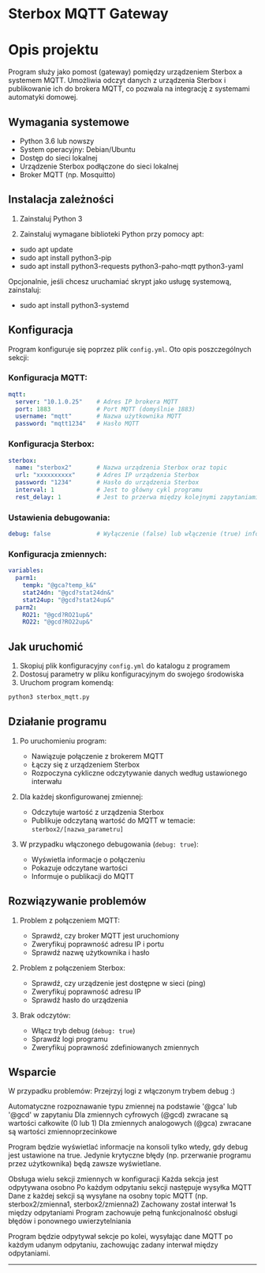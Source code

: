 # Sterbox MQTT Gateway
# Opis projektu

Program służy jako pomost (gateway) pomiędzy urządzeniem Sterbox a systemem MQTT. Umożliwia odczyt danych z urządzenia Sterbox i publikowanie ich do brokera MQTT, co pozwala na integrację z systemami automatyki domowej.

## Wymagania systemowe

- Python 3.6 lub nowszy
- System operacyjny: Debian/Ubuntu
- Dostęp do sieci lokalnej
- Urządzenie Sterbox podłączone do sieci lokalnej
- Broker MQTT (np. Mosquitto)

## Instalacja zależności

1. Zainstaluj Python 3

2. Zainstaluj wymagane biblioteki Python przy pomocy apt:

- sudo apt update
- sudo apt install python3-pip
- sudo apt install python3-requests python3-paho-mqtt python3-yaml

Opcjonalnie, jeśli chcesz uruchamiać skrypt jako usługę systemową, zainstaluj:
- sudo apt install python3-systemd

## Konfiguracja

Program konfiguruje się poprzez plik `config.yml`. Oto opis poszczególnych sekcji:

### Konfiguracja MQTT:
```yaml
mqtt:
  server: "10.1.0.25"    # Adres IP brokera MQTT
  port: 1883             # Port MQTT (domyślnie 1883)
  username: "mqtt"       # Nazwa użytkownika MQTT
  password: "mqtt1234"   # Hasło MQTT
```

### Konfiguracja Sterbox:
```yaml
sterbox:
  name: "sterbox2"       # Nazwa urządzenia Sterbox oraz topic
  url: "xxxxxxxxxx"      # Adres IP urządzenia Sterbox
  password: "1234"       # Hasło do urządzenia Sterbox
  interval: 1            # Jest to główny cykl programu
  rest_delay: 1          # Jest to przerwa między kolejnymi zapytaniami REST do urządzenia
```

### Ustawienia debugowania:
```yaml
debug: false             # Wyłączenie (false) lub włączenie (true) informacji debugowania
```

### Konfiguracja zmiennych:
```yaml
variables:
  parm1:
    tempk: "@gca?temp_k&"
    stat24dn: "@gcd?stat24dn&"
    stat24up: "@gcd?stat24up&"
  parm2:
    RO21: "@gcd?RO21up&"
    RO22: "@gcd?RO22up&"
```

## Jak uruchomić

1. Skopiuj plik konfiguracyjny `config.yml` do katalogu z programem
2. Dostosuj parametry w pliku konfiguracyjnym do swojego środowiska
3. Uruchom program komendą:

```bash
python3 sterbox_mqtt.py
```

## Działanie programu

1. Po uruchomieniu program:
   - Nawiązuje połączenie z brokerem MQTT
   - Łączy się z urządzeniem Sterbox
   - Rozpoczyna cykliczne odczytywanie danych według ustawionego interwału

2. Dla każdej skonfigurowanej zmiennej:
   - Odczytuje wartość z urządzenia Sterbox
   - Publikuje odczytaną wartość do MQTT w temacie: `sterbox2/[nazwa_parametru]`

3. W przypadku włączonego debugowania (`debug: true`):
   - Wyświetla informacje o połączeniu
   - Pokazuje odczytane wartości
   - Informuje o publikacji do MQTT

## Rozwiązywanie problemów

1. Problem z połączeniem MQTT:
   - Sprawdź, czy broker MQTT jest uruchomiony
   - Zweryfikuj poprawność adresu IP i portu
   - Sprawdź nazwę użytkownika i hasło

2. Problem z połączeniem Sterbox:
   - Sprawdź, czy urządzenie jest dostępne w sieci (ping)
   - Zweryfikuj poprawność adresu IP
   - Sprawdź hasło do urządzenia

3. Brak odczytów:
   - Włącz tryb debug (`debug: true`)
   - Sprawdź logi programu
   - Zweryfikuj poprawność zdefiniowanych zmiennych

## Wsparcie

W przypadku problemów:
Przejrzyj logi z włączonym trybem debug :)



Automatyczne rozpoznawanie typu zmiennej na podstawie '@gca' lub '@gcd' w zapytaniu
Dla zmiennych cyfrowych (@gcd) zwracane są wartości całkowite (0 lub 1)
Dla zmiennych analogowych (@gca) zwracane są wartości zmiennoprzecinkowe

Program będzie wyświetlać informacje na konsoli tylko wtedy, gdy debug jest ustawione na true. Jedynie krytyczne błędy (np. przerwanie programu przez użytkownika) będą zawsze wyświetlane.


Obsługa wielu sekcji zmiennych w konfiguracji
Każda sekcja jest odpytywana osobno
Po każdym odpytaniu sekcji następuje wysyłka MQTT
Dane z każdej sekcji są wysyłane na osobny topic MQTT (np. sterbox2/zmienna1, sterbox2/zmienna2)
Zachowany został interwał 1s między odpytaniami
Program zachowuje pełną funkcjonalność obsługi błędów i ponownego uwierzytelniania

Program będzie odpytywał sekcje po kolei, wysyłając dane MQTT po każdym udanym odpytaniu, zachowując zadany interwał między odpytaniami.

-------------------

